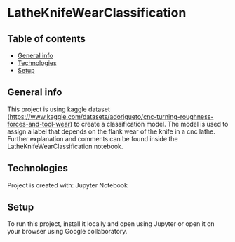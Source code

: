 # LatheKnifeWearClassification

## Table of contents
* [General info](#general-info)
* [Technologies](#technologies)
* [Setup](#setup)

## General info
This project is using kaggle dataset (https://www.kaggle.com/datasets/adorigueto/cnc-turning-roughness-forces-and-tool-wear) to create a classification model. The model is used to assign a label that depends on the flank wear of the knife in a cnc lathe. Further explanation and comments can be found inside the LatheKnifeWearClassification notebook.
	
## Technologies
Project is created with:
Jupyter Notebook

## Setup
To run this project, install it locally and open using Jupyter or open it on your browser using Google collaboratory.
